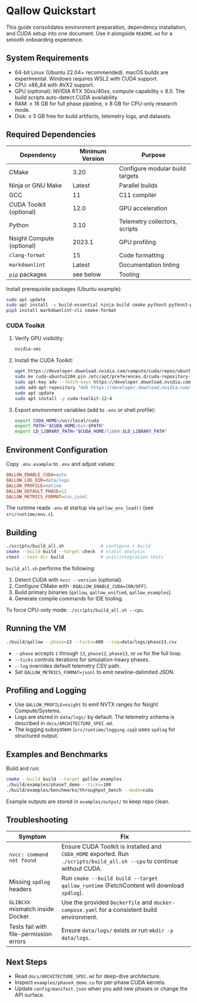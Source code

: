 # Qallow Quickstart

This guide consolidates environment preparation, dependency installation, and CUDA setup into one document. Use it alongside `README.md` for a smooth onboarding experience.

## System Requirements

- 64-bit Linux (Ubuntu 22.04+ recommended). macOS builds are experimental. Windows requires WSL2 with CUDA support.
- CPU: x86_64 with AVX2 support.
- GPU (optional): NVIDIA RTX 30xx/40xx, compute capability ≥ 8.0. The build scripts auto-detect CUDA availability.
- RAM: ≥ 16 GB for full phase pipeline, ≥ 8 GB for CPU-only research mode.
- Disk: ≥ 5 GB free for build artifacts, telemetry logs, and datasets.

## Required Dependencies

| Dependency | Minimum Version | Purpose |
| --- | --- | --- |
| CMake | 3.20 | Configure modular build targets |
| Ninja or GNU Make | Latest | Parallel builds |
| GCC | 11 | C11 compiler |
| CUDA Toolkit (optional) | 12.0 | GPU acceleration |
| Python | 3.10 | Telemetry collectors, scripts |
| Nsight Compute (optional) | 2023.1 | GPU profiling |
| `clang-format` | 15 | Code formatting |
| `markdownlint` | Latest | Documentation linting |
| `pip` packages | see below | Tooling |

Install prerequisite packages (Ubuntu example):

```bash
sudo apt update
sudo apt install -y build-essential ninja-build cmake python3 python3-pip clang-format
pip3 install markdownlint-cli cmake-format
```

### CUDA Toolkit

1. Verify GPU visibility:
   ```bash
   nvidia-smi
   ```
2. Install the CUDA Toolkit:
   ```bash
   wget https://developer.download.nvidia.com/compute/cuda/repos/ubuntu2204/x86_64/cuda-ubuntu2204.pin
   sudo mv cuda-ubuntu2204.pin /etc/apt/preferences.d/cuda-repository-pin-600
   sudo apt-key adv --fetch-keys https://developer.download.nvidia.com/compute/cuda/repos/ubuntu2204/x86_64/3bf863cc.pub
   sudo add-apt-repository "deb https://developer.download.nvidia.com/compute/cuda/repos/ubuntu2204/x86_64/ /"
   sudo apt update
   sudo apt install -y cuda-toolkit-12-4
   ```
3. Export environment variables (add to `.env` or shell profile):
   ```bash
   export CUDA_HOME=/usr/local/cuda
   export PATH="$CUDA_HOME/bin:$PATH"
   export LD_LIBRARY_PATH="$CUDA_HOME/lib64:$LD_LIBRARY_PATH"
   ```

## Environment Configuration

Copy `.env.example` to `.env` and adjust values:

```ini
QALLOW_ENABLE_CUDA=auto
QALLOW_LOG_DIR=data/logs
QALLOW_PROFILE=native
QALLOW_DEFAULT_PHASE=13
QALLOW_METRICS_FORMAT=csv,jsonl
```

The runtime reads `.env` at startup via `qallow_env_load()` (see `src/runtime/env.c`).

## Building

```bash
./scripts/build_all.sh              # configure + build
cmake --build build --target check  # static analysis
ctest --test-dir build              # unit/integration tests
```

`build_all.sh` performs the following:

1. Detect CUDA with `nvcc --version` (optional).
2. Configure CMake with `-DQALLOW_ENABLE_CUDA={ON/OFF}`.
3. Build primary binaries (`qallow`, `qallow_unified`, `qallow_examples`).
4. Generate compile commands for IDE tooling.

To force CPU-only mode: `./scripts/build_all.sh --cpu`.

## Running the VM

```bash
./build/qallow --phase=13 --ticks=400 --log=data/logs/phase13.csv
```

- `--phase` accepts `1` through `13`, `phase12`, `phase13`, or `vm` for the full loop.
- `--ticks` controls iterations for simulation-heavy phases.
- `--log` overrides default telemetry CSV path.
- Set `QALLOW_METRICS_FORMAT=jsonl` to emit newline-delimited JSON.

## Profiling and Logging

- Use `QALLOW_PROFILE=nsight` to emit NVTX ranges for Nsight Compute/Systems.
- Logs are stored in `data/logs/` by default. The telemetry schema is described in `docs/ARCHITECTURE_SPEC.md`.
- The logging subsystem (`src/runtime/logging.cpp`) uses `spdlog` for structured output.

## Examples and Benchmarks

Build and run:

```bash
cmake --build build --target qallow_examples
./build/examples/phase7_demo --ticks=100
./build/examples/benchmarks/throughput_bench --mode=cuda
```

Example outputs are stored in `examples/output/` to keep repo clean.

## Troubleshooting

| Symptom | Fix |
| --- | --- |
| `nvcc: command not found` | Ensure CUDA Toolkit is installed and `CUDA_HOME` exported. Run `./scripts/build_all.sh --cpu` to continue without CUDA. |
| Missing `spdlog` headers | Run `cmake --build build --target qallow_runtime` (FetchContent will download `spdlog`). |
| `GLIBCXX` mismatch inside Docker | Use the provided `Dockerfile` and `docker-compose.yaml` for a consistent build environment. |
| Tests fail with file-permission errors | Ensure `data/logs/` exists or run `mkdir -p data/logs`. |

## Next Steps

- Read `docs/ARCHITECTURE_SPEC.md` for deep-dive architecture.
- Inspect `examples/phaseX_demo.cu` for per-phase CUDA kernels.
- Update `config/manifest.json` when you add new phases or change the API surface.
